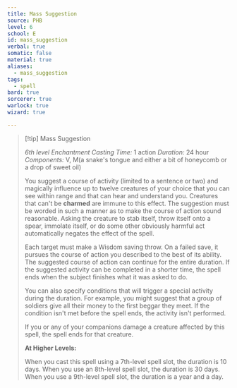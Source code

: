 ```yaml
---
title: Mass Suggestion
source: PHB
level: 6
school: E
id: mass_suggestion
verbal: true
somatic: false
material: true
aliases:
  - mass_suggestion
tags:
  - spell
bard: true
sorcerer: true
warlock: true
wizard: true

---
```

>[!tip] Mass Suggestion
>
> *6th level Enchantment*
> *Casting Time:* 1 action
> *Duration:* 24 hour
> *Components:* V, M(a snake's tongue and either a bit of honeycomb or a drop of sweet oil)
>
>You suggest a course of activity (limited to a sentence or two) and magically influence up to twelve creatures of your choice that you can see within range and that can hear and understand you. Creatures that can't be **charmed** are immune to this effect. The suggestion must be worded in such a manner as to make the course of action sound reasonable. Asking the creature to stab itself, throw itself onto a spear, immolate itself, or do some other obviously harmful act automatically negates the effect of the spell.
>
>Each target must make a Wisdom saving throw. On a failed save, it pursues the course of action you described to the best of its ability. The suggested course of action can continue for the entire duration. If the suggested activity can be completed in a shorter time, the spell ends when the subject finishes what it was asked to do.
>
>You can also specify conditions that will trigger a special activity during the duration. For example, you might suggest that a group of soldiers give all their money to the first beggar they meet. If the condition isn't met before the spell ends, the activity isn't performed.
>
>If you or any of your companions damage a creature affected by this spell, the spell ends for that creature.
>
>**At Higher Levels:**
>
>When you cast this spell using a 7th-level spell slot, the duration is 10 days. When you use an 8th-level spell slot, the duration is 30 days. When you use a 9th-level spell slot, the duration is a year and a day.
>

